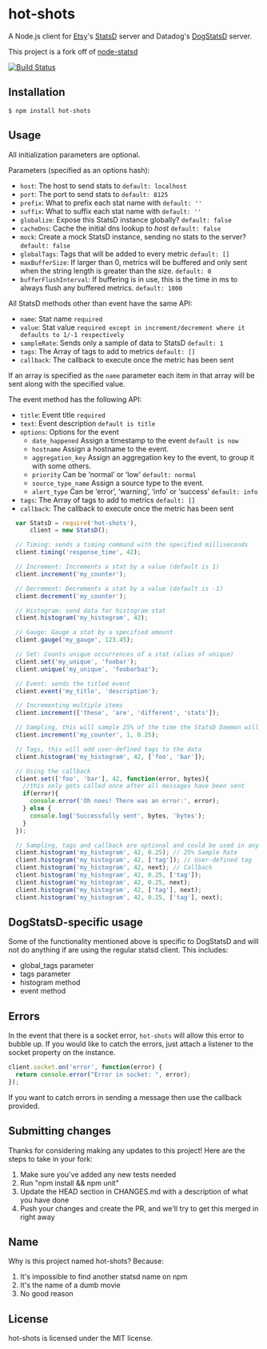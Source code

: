 # hot-shots

A Node.js client for [Etsy](http://etsy.com)'s [StatsD](https://github.com/etsy/statsd) server and
Datadog's [DogStatsD](http://docs.datadoghq.com/guides/dogstatsd/) server.

This project is a fork off of [node-statsd](https://github.com/sivy/node-statsd)

[![Build Status](https://secure.travis-ci.org/brightcove/hot-shots.png?branch=master)](http://travis-ci.org/brightcove/hot-shots)

## Installation

```
$ npm install hot-shots
```

## Usage

All initialization parameters are optional.

Parameters (specified as an options hash):
* `host`:        The host to send stats to `default: localhost`
* `port`:        The port to send stats to `default: 8125`
* `prefix`:      What to prefix each stat name with `default: ''`
* `suffix`:      What to suffix each stat name with `default: ''`
* `globalize`:   Expose this StatsD instance globally? `default: false`
* `cacheDns`:    Cache the initial dns lookup to *host* `default: false`
* `mock`:        Create a mock StatsD instance, sending no stats to the server? `default: false`
* `globalTags`:  Tags that will be added to every metric `default: []`
* `maxBufferSize`: If larger than 0,  metrics will be buffered and only sent when the string length is greater than the size. `default: 0`
* `bufferFlushInterval`: If buffering is in use, this is the time in ms to always flush any buffered metrics. `default: 1000`

All StatsD methods other than event have the same API:
* `name`:       Stat name `required`
* `value`:      Stat value `required except in increment/decrement where it defaults to 1/-1 respectively`
* `sampleRate`: Sends only a sample of data to StatsD `default: 1`
* `tags`:       The Array of tags to add to metrics `default: []`
* `callback`:   The callback to execute once the metric has been sent

If an array is specified as the `name` parameter each item in that array will be sent along with the specified value.

The event method has the following API:

* `title`:       Event title `required`
* `text`:        Event description `default is title`
* `options`:     Options for the event
  * `date_happened`    Assign a timestamp to the event `default is now`
  * `hostname`         Assign a hostname to the event.
  * `aggregation_key`  Assign an aggregation key to the event, to group it with some others.
  * `priority`         Can be ‘normal’ or ‘low’ `default: normal`
  * `source_type_name` Assign a source type to the event.
  * `alert_type`       Can be ‘error’, ‘warning’, ‘info’ or ‘success’ `default: info`
* `tags`:       The Array of tags to add to metrics `default: []`
* `callback`:   The callback to execute once the metric has been sent

```javascript
  var StatsD = require('hot-shots'),
      client = new StatsD();

  // Timing: sends a timing command with the specified milliseconds
  client.timing('response_time', 42);

  // Increment: Increments a stat by a value (default is 1)
  client.increment('my_counter');

  // Decrement: Decrements a stat by a value (default is -1)
  client.decrement('my_counter');

  // Histogram: send data for histogram stat
  client.histogram('my_histogram', 42);

  // Gauge: Gauge a stat by a specified amount
  client.gauge('my_gauge', 123.45);

  // Set: Counts unique occurrences of a stat (alias of unique)
  client.set('my_unique', 'foobar');
  client.unique('my_unique', 'foobarbaz');

  // Event: sends the titled event
  client.event('my_title', 'description');

  // Incrementing multiple items
  client.increment(['these', 'are', 'different', 'stats']);

  // Sampling, this will sample 25% of the time the StatsD Daemon will compensate for sampling
  client.increment('my_counter', 1, 0.25);

  // Tags, this will add user-defined tags to the data
  client.histogram('my_histogram', 42, ['foo', 'bar']);

  // Using the callback
  client.set(['foo', 'bar'], 42, function(error, bytes){
    //this only gets called once after all messages have been sent
    if(error){
      console.error('Oh noes! There was an error:', error);
    } else {
      console.log('Successfully sent', bytes, 'bytes');
    }
  });

  // Sampling, tags and callback are optional and could be used in any combination
  client.histogram('my_histogram', 42, 0.25); // 25% Sample Rate
  client.histogram('my_histogram', 42, ['tag']); // User-defined tag
  client.histogram('my_histogram', 42, next); // Callback
  client.histogram('my_histogram', 42, 0.25, ['tag']);
  client.histogram('my_histogram', 42, 0.25, next);
  client.histogram('my_histogram', 42, ['tag'], next);
  client.histogram('my_histogram', 42, 0.25, ['tag'], next);
```

## DogStatsD-specific usage

Some of the functionality mentioned above is specific to DogStatsD and will not do anything if are using the regular statsd client.  This includes:
* global_tags parameter
* tags parameter
* histogram method
* event method

## Errors

In the event that there is a socket error, `hot-shots` will allow this error to bubble up.  If you would like to catch the errors, just attach a listener to the socket property on the instance.

```javascript
client.socket.on('error', function(error) {
  return console.error("Error in socket: ", error);
});
```

If you want to catch errors in sending a message then use the callback provided.

## Submitting changes

Thanks for considering making any updates to this project!  Here are the steps to take in your fork:

1. Make sure you've added any new tests needed
2. Run "npm install && npm unit"
3. Update the HEAD section in CHANGES.md with a description of what you have done
4. Push your changes and create the PR, and we'll try to get this merged in right away

## Name

Why is this project named hot-shots?  Because:

1. It's impossible to find another statsd name on npm
2. It's the name of a dumb movie
3. No good reason

## License

hot-shots is licensed under the MIT license.

